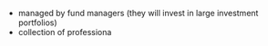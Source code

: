 - managed by fund managers (they will invest in large investment portfolios)
- collection of professiona